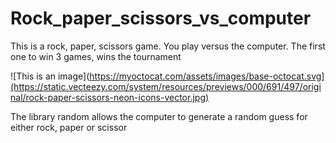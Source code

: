 # Rock_paper_scissors_vs_computer
This is a rock, paper, scissors game. You play versus the computer. The first one to win 3 games, wins the tournament

![This is an image](https://myoctocat.com/assets/images/base-octocat.svg](https://static.vecteezy.com/system/resources/previews/000/691/497/original/rock-paper-scissors-neon-icons-vector.jpg)

The library random allows the computer to generate a random guess for either rock, paper or scissor

